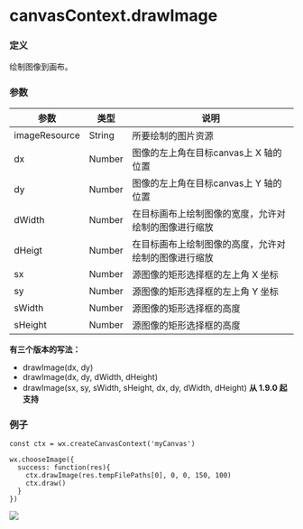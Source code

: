 <!-- https://mp.weixin.qq.com/debug/wxadoc/dev/api/canvas/draw-image.html -->

canvasContext.drawImage
=======================

### 定义

绘制图像到画布。

### 参数

  参数            |  类型     |  说明                         
------------------|-----------|-------------------------------
  imageResource   |  String   |  所要绘制的图片资源           
  dx              |  Number   |图像的左上角在目标canvas上 X 轴的位置
  dy              |  Number   |图像的左上角在目标canvas上 Y 轴的位置
  dWidth          |  Number   |在目标画布上绘制图像的宽度，允许对绘制的图像进行缩放
  dHeigt          |  Number   |在目标画布上绘制图像的高度，允许对绘制的图像进行缩放
  sx              |  Number   |源图像的矩形选择框的左上角 X 坐标
  sy              |  Number   |源图像的矩形选择框的左上角 Y 坐标
  sWidth          |  Number   |  源图像的矩形选择框的高度     
  sHeight         |  Number   |  源图像的矩形选择框的高度     

**有三个版本的写法：**

*   drawImage(dx, dy)
*   drawImage(dx, dy, dWidth, dHeight)
*   drawImage(sx, sy, sWidth, sHeight, dx, dy, dWidth, dHeight) **从 1.9.0 起支持**

### 例子

    const ctx = wx.createCanvasContext('myCanvas')
    
    wx.chooseImage({
      success: function(res){
        ctx.drawImage(res.tempFilePaths[0], 0, 0, 150, 100)
        ctx.draw()
      }
    })
    

![](https://mp.weixin.qq.com/debug/wxadoc/dev/image/canvas/draw-image.png?t=201838)
